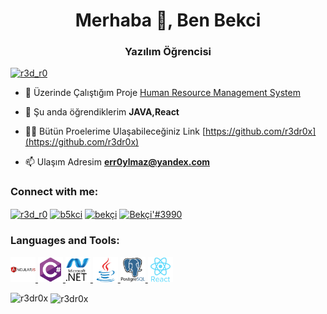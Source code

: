 <h1 align="center">Merhaba 👋, Ben Bekci</h1>
<h3 align="center">Yazılım Öğrencisi</h3>

<p align="left"> <a href="https://twitter.com/r3d_r0" target="blank"><img src="https://img.shields.io/twitter/follow/r3d_r0?logo=twitter&style=for-the-badge" alt="r3d_r0" /></a> </p>

- 🔭 Üzerinde Çalıştığım Proje [Human Resource Management System](https://github.com/r3dr0x/hrms)

- 🌱 Şu anda öğrendiklerim **JAVA,React**

- 👨‍💻 Bütün Proelerime Ulaşabileceğiniz Link [https://github.com/r3dr0x](https://github.com/r3dr0x)

- 📫 Ulaşım Adresim **err0ylmaz@yandex.com**

<h3 align="left">Connect with me:</h3>
<p align="left">
<a href="https://twitter.com/r3d_r0" target="blank"><img align="center" src="https://external-content.duckduckgo.com/iu/?u=https%3A%2F%2Ftse2.mm.bing.net%2Fth%3Fid%3DOIP.o35jufKZUaZ6wVQ8SViKxgHaER%26pid%3DApi&f=1" alt="r3d_r0" height="30" width="40" /></a>
<a href="https://instagram.com/b5kci" target="blank"><img align="center" src="https://external-content.duckduckgo.com/iu/?u=https%3A%2F%2Fi.pinimg.com%2Foriginals%2F09%2Fa1%2F91%2F09a191c3a5d3edc0e71c92e8eee5e039.jpg&f=1&nofb=1" alt="b5kci" height="30" width="40" /></a>
<a href="https://www.youtube.com/c/bekçi" target="blank"><img align="center" src="https://external-content.duckduckgo.com/iu/?u=https%3A%2F%2Fdwglogo.com%2Fwp-content%2Fuploads%2F2020%2F05%2F1200px-YouTube_logo.png&f=1&nofb=1" alt="bekçi" height="30" width="40" /></a>
<a href="https://discord.gg/Bekci'#3930" target="blank"><img align="center" src="https://external-content.duckduckgo.com/iu/?u=https%3A%2F%2Fcdn2.iconfinder.com%2Fdata%2Ficons%2Ffamous-logos-in-orange%2F512%2Flogo_orange_Discord-73-512.png&f=1&nofb=1" alt="Bekçi'#3990" height="30" width="40" /></a>
</p>

<h3 align="left">Languages and Tools:</h3>
<p align="left"> <a href="https://angular.io" target="_blank"> <img src="https://raw.githubusercontent.com/devicons/devicon/master/icons/angularjs/angularjs-original-wordmark.svg" alt="angularjs" width="40" height="40"/> </a> <a href="https://www.w3schools.com/cs/" target="_blank"> <img src="https://raw.githubusercontent.com/devicons/devicon/master/icons/csharp/csharp-original.svg" alt="csharp" width="40" height="40"/> </a> <a href="https://dotnet.microsoft.com/" target="_blank"> <img src="https://raw.githubusercontent.com/devicons/devicon/master/icons/dot-net/dot-net-original-wordmark.svg" alt="dotnet" width="40" height="40"/> </a> <a href="https://www.java.com" target="_blank"> <img src="https://raw.githubusercontent.com/devicons/devicon/master/icons/java/java-original.svg" alt="java" width="40" height="40"/> </a> <a href="https://www.postgresql.org" target="_blank"> <img src="https://raw.githubusercontent.com/devicons/devicon/master/icons/postgresql/postgresql-original-wordmark.svg" alt="postgresql" width="40" height="40"/> </a> <a href="https://reactjs.org/" target="_blank"> <img src="https://raw.githubusercontent.com/devicons/devicon/master/icons/react/react-original-wordmark.svg" alt="react" width="40" height="40"/> </a> </p>

<p><img align="left" src="https://github-readme-stats.vercel.app/api/top-langs?username=r3dr0x&show_icons=true&locale=en&layout=compact" alt="r3dr0x" /></p>

<p>&nbsp;<img align="center" src="https://github-readme-stats.vercel.app/api?username=r3dr0x&show_icons=true&locale=en" alt="r3dr0x" /></p>
